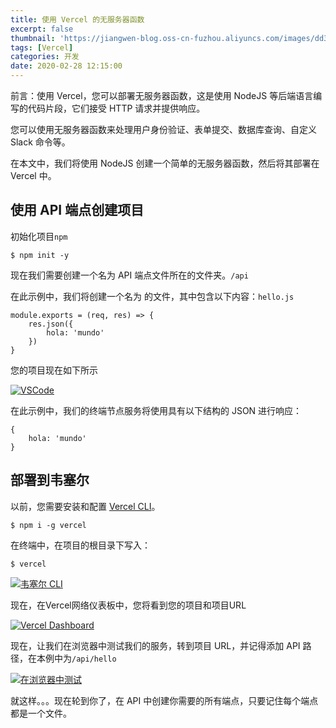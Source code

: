 ```yaml
---
title: 使用 Vercel 的无服务器函数
excerpt: false
thumbnail: 'https://jiangwen-blog.oss-cn-fuzhou.aliyuncs.com/images/dd3e880811ebb6e017c2d2eca2.webp'
tags: [Vercel]
categories: 开发
date: 2020-02-28 12:15:00
---
```




前言：使用 Vercel，您可以部署无服务器函数，这是使用 NodeJS 等后端语言编写的代码片段，它们接受 HTTP 请求并提供响应。

您可以使用无服务器函数来处理用户身份验证、表单提交、数据库查询、自定义 Slack 命令等。

在本文中，我们将使用 NodeJS 创建一个简单的无服务器函数，然后将其部署在 Vercel 中。

## 使用 API 端点创建项目

初始化项目`npm`

```
$ npm init -y
```



现在我们需要创建一个名为 API 端点文件所在的文件夹。`/api`

在此示例中，我们将创建一个名为 的文件，其中包含以下内容：`hello.js`

```
module.exports = (req, res) => {
    res.json({
        hola: 'mundo'    
    })
}
```



您的项目现在如下所示

[![VSCode](https://res.cloudinary.com/practicaldev/image/fetch/s--Uk9-PbbN--/c_limit%2Cf_auto%2Cfl_progressive%2Cq_auto%2Cw_880/https://dev-to-uploads.s3.amazonaws.com/uploads/articles/vm5or9mb9q1qf5hcyw6w.png)](https://res.cloudinary.com/practicaldev/image/fetch/s--Uk9-PbbN--/c_limit%2Cf_auto%2Cfl_progressive%2Cq_auto%2Cw_880/https://dev-to-uploads.s3.amazonaws.com/uploads/articles/vm5or9mb9q1qf5hcyw6w.png)

在此示例中，我们的终端节点服务将使用具有以下结构的 JSON 进行响应：

```
{
    hola: 'mundo'
}
```



## 部署到韦塞尔

以前，您需要安装和配置 [Vercel CLI](https://vercel.com/download)。

```
$ npm i -g vercel
```



在终端中，在项目的根目录下写入：

```
$ vercel
```



[![韦塞尔 CLI](https://res.cloudinary.com/practicaldev/image/fetch/s--pTqvgmPE--/c_limit%2Cf_auto%2Cfl_progressive%2Cq_auto%2Cw_880/https://dev-to-uploads.s3.amazonaws.com/uploads/articles/voibizmdx5e1vrwukrnm.png)](https://res.cloudinary.com/practicaldev/image/fetch/s--pTqvgmPE--/c_limit%2Cf_auto%2Cfl_progressive%2Cq_auto%2Cw_880/https://dev-to-uploads.s3.amazonaws.com/uploads/articles/voibizmdx5e1vrwukrnm.png)

现在，在Vercel网络仪表板中，您将看到您的项目和项目URL

[![Vercel Dashboard](https://res.cloudinary.com/practicaldev/image/fetch/s--BtRzLERJ--/c_limit%2Cf_auto%2Cfl_progressive%2Cq_auto%2Cw_880/https://dev-to-uploads.s3.amazonaws.com/uploads/articles/wugczr28rjyd15cx6bv1.png)](https://res.cloudinary.com/practicaldev/image/fetch/s--BtRzLERJ--/c_limit%2Cf_auto%2Cfl_progressive%2Cq_auto%2Cw_880/https://dev-to-uploads.s3.amazonaws.com/uploads/articles/wugczr28rjyd15cx6bv1.png)

现在，让我们在浏览器中测试我们的服务，转到项目 URL，并记得添加 API 路径，在本例中为`/api/hello`

[![在浏览器中测试](https://res.cloudinary.com/practicaldev/image/fetch/s--wQS2Ikyi--/c_limit%2Cf_auto%2Cfl_progressive%2Cq_auto%2Cw_880/https://dev-to-uploads.s3.amazonaws.com/uploads/articles/lu0u30x6iu2ojl5v8alq.png)](https://res.cloudinary.com/practicaldev/image/fetch/s--wQS2Ikyi--/c_limit%2Cf_auto%2Cfl_progressive%2Cq_auto%2Cw_880/https://dev-to-uploads.s3.amazonaws.com/uploads/articles/lu0u30x6iu2ojl5v8alq.png)

就这样。。。现在轮到你了，在 API 中创建你需要的所有端点，只要记住每个端点都是一个文件。